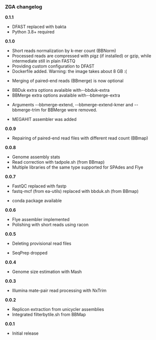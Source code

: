 ### ZGA changelog

**0.1.1**

+ DFAST replaced with bakta
+ Python 3.8+ required

**0.1.0**

+ Short reads normalization by k-mer count (BBNorm)
+ Processed reads are compressed with pigz (if installed) or gzip, while intermediate still in plain FASTQ
+ Providing custom configuration to DFAST
+ Dockerfile added. Warning: the image takes about 8 GB :(
* Merging of paired-end reads (BBmerge) is now optional
+ BBDuk extra options avalaible with--bbduk-extra
+ BBMerge extra options avalaible with--bbmerge-extra
- Arguments --bbmerge-extend, --bbmerge-extend-kmer and --bbmerge-trim for BBMerge were removed.
+ MEGAHIT assembler was added

**0.0.9**

+ Repairing of paired-end read files with different read count (BBmap)

**0.0.8**

+ Genome assembly stats
+ Read correction with tadpole.sh (from BBmap)
+ Multiple libraries of the same type supported for SPAdes and Flye

**0.0.7**

* FastQC replaced with fastp
* fastq-mcf (from ea-utils) replaced with bbduk.sh (from BBmap)
+ conda package available

**0.0.6**

+ Flye assembler implemented
+ Polishing with short reads using racon

**0.0.5**

+ Deleting provisional read files
- SeqPrep dropped

**0.0.4**

+ Genome size estimation with Mash

**0.0.3**

+ Illumina mate-pair read processing with NxTrim

**0.0.2**

+ Replicon extraction from unicycler assemblies
+ Integrated filterbytile.sh from BBMap

**0.0.1**

* Initial release
